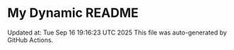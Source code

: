 # My Dynamic README
Updated at: Tue Sep 16 19:16:23 UTC 2025
This file was auto-generated by GitHub Actions.
